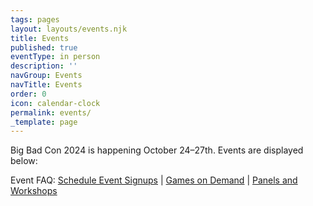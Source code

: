 ```yaml
---
tags: pages
layout: layouts/events.njk
title: Events
published: true
eventType: in person
description: ''
navGroup: Events
navTitle: Events
order: 0
icon: calendar-clock
permalink: events/
_template: page
---
```


<!--We are accepting [event submissions](/run-an-event/) for Big Bad Con 2023!-->

<!-- The event schedule is now available [here](https://docs.google.com/spreadsheets/d/1VmxraTllYScL33AH-5EzrqAkwppS5EPHMDq1oz7BobA/edit?mc_cid=eaf52d5fe0\&mc_eid=UNIQID#gid=161509786). Signups are open now!

[Scheduled Events FAQ](https://www.bigbadcon.com/scheduled-events-faq/){.icon-calendar-clock}

[Games on Demand FAQ](/games-on-demand-how-it-works/){.icon-games-on-demand}

[Panel and Workshop FAQ](https://www.bigbadcon.com/panel-faq/){.icon-light-bulb}
 -->

Big Bad Con 2024 is happening October 24–27th. Events are displayed below:

Event FAQ: [Schedule Event Signups](https://www.bigbadcon.com/scheduled-events-faq/) | [Games on Demand](https://www.bigbadcon.com/games-on-demand-how-it-works/) | [Panels and Workshops](https://www.bigbadcon.com/panel-faq/)
